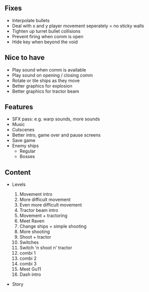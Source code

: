 ## Fixes

- Interpolate bullets
- Deal with x and y player movement seperately = no sticky walls
- Tighten up turret bullet collisions
- Prevent firing when comm is open
- Hide key when beyond the void

## Nice to have

- Play sound when comm is available
- Play sound on opening / closing comm
- Rotate or tile ships as they move
- Better graphics for explosion
- Better graphics for tractor beam

## Features

- SFX pass: e.g. warp sounds, more sounds
- Music
- Cutscenes
- Better intro, game over and pause screens
- Save game
- Enemy ships
  - Regular
  - Bosses

## Content

- Levels
  1. Movement intro
  2. More difficult movement
  3. Even more difficult movement
  4. Tractor beam intro
  5. Movement + tractoring
  6. Meet Raven
  7. Change ships + simple shooting
  8. More shooting
  9. Shoot + tractor
  10. Switches
  11. Switch 'n shoot n' tractor
  12. combi 1
  13. combi 2
  14. combi 3
  15. Meet Gu11
  16. Dash intro

- Story


